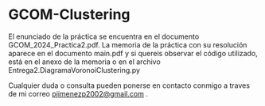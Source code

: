 # GCOM-Clustering

El enunciado de la práctica se encuentra en el documento GCOM_2024_Practica2.pdf. La memoria de la práctica con su resolución aparece en el documento main.pdf y si quereis observar el código utilizado, está en el anexo de la memoria o en el archivo Entrega2.DiagramaVoronoiClustering.py

Cualquier duda o consulta pueden ponerse en contacto conmigo a traves de mi correo pjimenezp2002@gmail.com .
